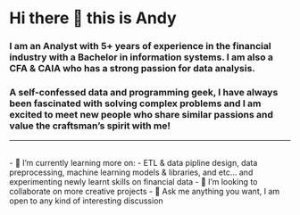 # Hi there 👋 this is Andy

### I am an Analyst with 5+ years of experience in the financial industry with a Bachelor in information systems. I am also a CFA & CAIA who has a strong passion for data analysis. 

### A self-confessed data and programming geek, I have always been fascinated with solving complex problems and I am excited to meet new people who share similar passions and value the craftsman’s spirit with me!
***
<br>
- 🌱 I’m currently learning more on:
- ETL & data pipline design, data preprocessing, machine learning models & libraries, and etc...
and experimenting newly learnt skills on financial data
- 👯 I’m looking to collaborate on more creative projects
- 💬 Ask me anything you want, I am open to any kind of interesting discussion

<!--
**ccfandy1/ccfandy1** is a ✨ _special_ ✨ repository because its `README.md` (this file) appears on your GitHub profile.

Here are some ideas to get you started:

-->
